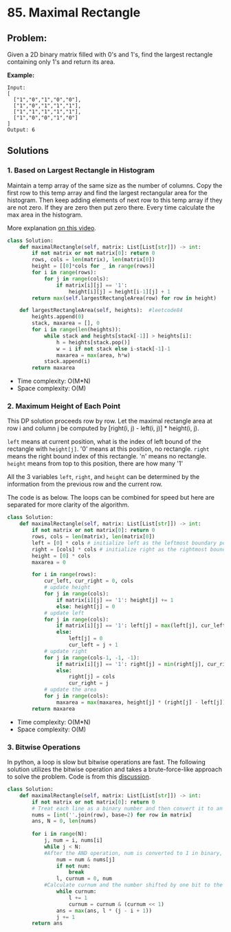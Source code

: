 # 85. Maximal Rectangle

## Problem: 

Given a 2D binary matrix filled with 0's and 1's, find the largest rectangle containing only 1's and return its area.

**Example:**

````
Input:
[
  ["1","0","1","0","0"],
  ["1","0","1","1","1"],
  ["1","1","1","1","1"],
  ["1","0","0","1","0"]
]
Output: 6
````

## Solutions

### 1. Based on Largest Rectangle in Histogram

Maintain a temp array of the same size as the number of columns. Copy the first row to this temp array and find the largest rectangular area for the histogram. Then keep adding elements of next row to this temp array if they are not zero. If they are zero then put zero there. Every time calculate the max area in the histogram.

More explanation [on this video](https://www.youtube.com/watch?v=g8bSdXCG-lA).

````python
class Solution:
    def maximalRectangle(self, matrix: List[List[str]]) -> int:
        if not matrix or not matrix[0]: return 0
        rows, cols = len(matrix), len(matrix[0])
        height = [[0]*cols for _ in range(rows)]
        for i in range(rows):
            for j in range(cols):
                if matrix[i][j] == '1':
                    height[i][j] = height[i-1][j] + 1
        return max(self.largestRectangleArea(row) for row in height)

    def largestRectangleArea(self, heights):  #leetcode84
        heights.append(0)
        stack, maxarea = [], 0
        for i in range(len(heights)):
            while stack and heights[stack[-1]] > heights[i]:
                h = heights[stack.pop()]
                w = i if not stack else i-stack[-1]-1
                maxarea = max(area, h*w)
            stack.append(i)
        return maxarea     
````

 * Time complexity: O(M*N)
 * Space complexity: O(M)

### 2. Maximum Height of Each Point

This DP solution proceeds row by row. Let the maximal rectangle area at row i and column j be computed by [right(i, j) - left(i, j)] * height(i, j).

`left` means at current position, what is the index of left bound of the rectangle with `height[j]`. '0' means at this position, no rectangle. 
`right` means the right bound index of this rectangle. 'n' means no rectangle.                                           `height` means from top to this position, there are how many '1'

All the 3 variables `left`, `right`, and `height` can be determined by the information from the previous row and the current row. 

The code is as below. The loops can be combined for speed but here are separated for more clarity of the algorithm.

````python
class Solution:
    def maximalRectangle(self, matrix: List[List[str]]) -> int:
        if not matrix or not matrix[0]: return 0
        rows, cols = len(matrix), len(matrix[0])
        left = [0] * cols # initialize left as the leftmost boundary possible
        right = [cols] * cols # initialize right as the rightmost boundary possible
        height = [0] * cols
        maxarea = 0

        for i in range(rows):
            cur_left, cur_right = 0, cols
            # update height
            for j in range(cols):
                if matrix[i][j] == '1': height[j] += 1
                else: height[j] = 0
            # update left
            for j in range(cols):
                if matrix[i][j] == '1': left[j] = max(left[j], cur_left)
                else:
                    left[j] = 0
                    cur_left = j + 1
            # update right
            for j in range(cols-1, -1, -1):
                if matrix[i][j] == '1': right[j] = min(right[j], cur_right)
                else:
                    right[j] = cols
                    cur_right = j
            # update the area
            for j in range(cols):
                maxarea = max(maxarea, height[j] * (right[j] - left[j]))
        return maxarea
````

 * Time complexity: O(M*N)
 * Space complexity: O(M)

### 3. Bitwise Operations 

In python, a loop is slow but bitwise operations are fast. The following solution utilizes the bitwise operation and takes a brute-force-like approach to solve the problem. Code is from this [discussion](https://leetcode-cn.com/problems/maximal-rectangle/solution/jing-miao-jie-fa-wei-yun-suan-by-zhu-meng-10/).

````python
class Solution:
    def maximalRectangle(self, matrix: List[List[str]]) -> int:
        if not matrix or not matrix[0]: return 0
        # Treat each line as a binary number and then convert it to an integer
        nums = [int(''.join(row), base=2) for row in matrix]
        ans, N = 0, len(nums)
    
        for i in range(N):
            j, num = i, nums[i]
            while j < N:
            #After the AND operation, num is converted to 1 in binary, which means that from 							i to j, the columns that can form a rectangle
                num = num & nums[j]
                if not num:
                    break
                l, curnum = 0, num
            #Calculate curnum and the number shifted by one bit to the left
                while curnum:
                    l += 1
                    curnum = curnum & (curnum << 1)
                ans = max(ans, l * (j - i + 1))
                j += 1
        return ans
````

